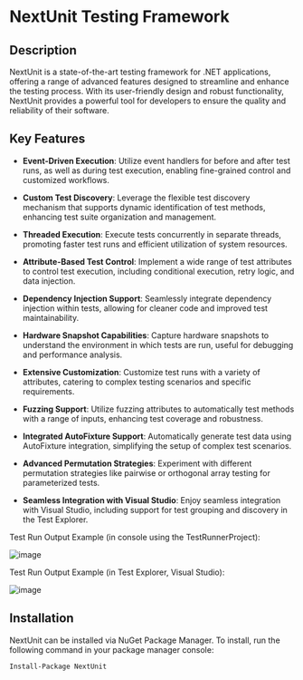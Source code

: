 # NextUnit Testing Framework

## Description

NextUnit is a state-of-the-art testing framework for .NET applications, offering a range of advanced features designed to streamline and enhance the testing process. With its user-friendly design and robust functionality, NextUnit provides a powerful tool for developers to ensure the quality and reliability of their software.

## Key Features

- **Event-Driven Execution**: Utilize event handlers for before and after test runs, as well as during test execution, enabling fine-grained control and customized workflows.
  
- **Custom Test Discovery**: Leverage the flexible test discovery mechanism that supports dynamic identification of test methods, enhancing test suite organization and management.

- **Threaded Execution**: Execute tests concurrently in separate threads, promoting faster test runs and efficient utilization of system resources.

- **Attribute-Based Test Control**: Implement a wide range of test attributes to control test execution, including conditional execution, retry logic, and data injection.

- **Dependency Injection Support**: Seamlessly integrate dependency injection within tests, allowing for cleaner code and improved test maintainability.

- **Hardware Snapshot Capabilities**: Capture hardware snapshots to understand the environment in which tests are run, useful for debugging and performance analysis.

- **Extensive Customization**: Customize test runs with a variety of attributes, catering to complex testing scenarios and specific requirements.

- **Fuzzing Support**: Utilize fuzzing attributes to automatically test methods with a range of inputs, enhancing test coverage and robustness.

- **Integrated AutoFixture Support**: Automatically generate test data using AutoFixture integration, simplifying the setup of complex test scenarios.

- **Advanced Permutation Strategies**: Experiment with different permutation strategies like pairwise or orthogonal array testing for parameterized tests.

- **Seamless Integration with Visual Studio**: Enjoy seamless integration with Visual Studio, including support for test grouping and discovery in the Test Explorer.

Test Run Output Example (in console using the TestRunnerProject):

![image](https://github.com/holbizmetrics/NextUnitTestRunner/assets/48716952/ce8fb2f7-aa22-4b26-ac04-8dc2d2531034)

Test Run Output Example (in Test Explorer, Visual Studio):

![image](https://github.com/holbizmetrics/NextUnitTestRunner/assets/48716952/9948619b-5520-4574-abcf-0f8adcba97fb)

## Installation

NextUnit can be installed via NuGet Package Manager. To install, run the following command in your package manager console:

```bash
Install-Package NextUnit
